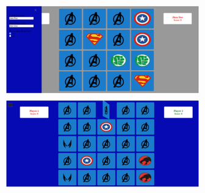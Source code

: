 <img wigth="200px" heigth="200px" src="/src/git/4x4.PNG" alt="4x4"/>
<br><br>
<img wigth="200px" heigth="200px" src="/src/git/5x5.PNG" alt="5x5"/>
